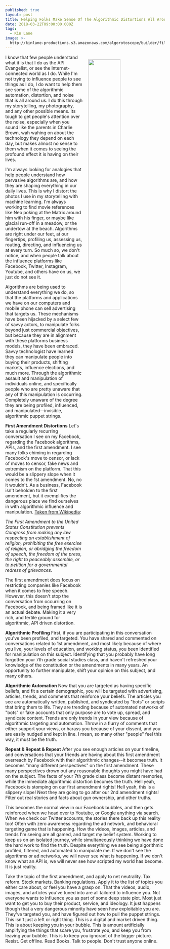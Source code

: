 ```yaml
---
published: true
layout: post
title: Helping Folks Make Sense Of The Algorithmic Distortions All Around Us
date: 2018-03-22T09:00:00.000Z
tags:
  - Kin Lane
image: >-
  http://kinlane-productions.s3.amazonaws.com/algorotoscope/builder/filtered/62_75_800_500_0_max_0_-5_-1.jpg
---
```

<p><img src="{{ page.image }}" width="45%" align="right" style="padding: 15px;" /></p>I know that few people understand what it is that I do as the API Evangelist, or see the Internet-connected world as I do. While I'm not trying to influence people to see things as I do, I do want to help them see some of the algorithmic automation, distortion, and noise that is all around us. I do this through my storytelling, my photography, and any other possible means. Its tough to get people's attention over the noise, especially when you sound like the parents in Charlie Brown, wah wahing on about the technology they depend on each day, but makes almost no sense to them when it comes to seeing the profound effect it is having on their lives.

I'm always looking for analogies that help people understand how pervasive algorithms are, and how they are shaping everything in our daily lives. This is why I distort the photos I use in my storytelling with machine learning. I'm always working to find movie references like Neo poking at the Matrix around him with his finger, or maybe like glacial run-off in a meadow, or the undertow at the beach. Algorithms are right under our feet, at our fingertips, profiling us, assessing us, routing, directing, and influencing us at every turn. So much so, we don't notice, and when people talk about the influence platforms like Facebook, Twitter, Instagram, Youtube, and others have on us, we just do not see it.

Algorithms are being used to understand everything we do, so that the platforms and applications we have on our computers and mobile phone can sell advertising that targets us. These mechanisms have been hijacked by a select few of savvy actors, to manipulate folks beyond just commercial objectives, but because they are in alignment with these platforms business models, they have been embraced. Savvy technologist have learned they can manipulate people into buying their products, shifting markets, influence elections, and much more. Through the algorithmic assault and manipulation of individuals online, and specifically people who are pretty unaware that any of this manipulation is occurring. Completely unaware of the degree they are being profiled, influenced, and manipulated--invisible, algorithmic puppet strings.

**First Amendment Distortions**
Let's take a regularly recurring conversation I see on my Facebook, regarding the Facebook algorithms, APIs, and the first amendment. I see many folks chiming in regarding Facebook's move to censor, or lack of moves to censor, fake news and extremism on the platform. That this would be a slippery slope when it comes to the 1st amendment. No, no it wouldn't. As a business, Facebook isn't beholden to the first amendment, but it exemplifies the dangerous place we find ourselves in with algorithmic influence and manipulation. [Taken from Wikipedia](https://en.wikipedia.org/wiki/First_Amendment_to_the_United_States_Constitution):

_The First Amendment to the United States Constitution prevents Congress from making any law respecting an establishment of religion, prohibiting the free exercise of religion, or abridging the freedom of speech, the freedom of the press, the right to peaceably assemble, or to petition for a governmental redress of grievances._

The first amendment does focus on restricting companies like Facebook when it comes to free speech. However, this doesn't stop the conversation from occurring on Facebook, and being framed like it is an actual debate. Making it a very rich, and fertile ground for algorithmic, API driven distortion.

**Algorithmic Profiling**
First, if you are participating in this conversation you've been profiled, and targeted. You have shared and commented on conversations related to 1st amendment, and most likely because of where you live, your levels of education, and working status, you been identified for manipulation on this subject. Identifying that you probably have long forgotten your 7th grade social studies class, and haven't refreshed your knowledge of the constitution or the amendments in many years. An opportunity to further manipulate, shift your opinion on this subject, and many others.

**Algorithmic Automation**
Now that you are targeted as having specific beliefs, and fit a certain demographic, you will be targeted with advertising, articles, trends, and  comments that reinforce your beliefs. The articles you see are automatically written, published, and syndicated by "bots" or scripts that bring them to life. They are trending because of automated networks of "bots" or fake accounts that only purpose are to vote up, spread, and syndicate content. Trends are only trends in your view because of algorithmic targeting and automation. Throw in a flurry of comments that either support your views, or harass you because of your dissent, and you are easily nudged and kept in line. I mean, so many other "people" feel this way, it must be the truth.

**Repeat & Repeat & Repeat**
After you see enough articles on your timeline, and conversations that your friends are having about this first amendment overreach by Facebook with their algorithmic changes--it becomes truth. It becomes "many different perspectives" on the first amendment. These many perspectives drown out any reasonable thoughts you might have had on the subject. The facts of your 7th grade class become distant memories, while the immediate algorithmic distortion becomes the truth. Hell yeah, Facebook is stomping on our first amendment rights! Hell yeah, this is a slippery slope! Next they are going to go after our 2nd amendment rights! Filter out real stories and facts about gun ownership, and other truths.

This becomes the normal view in our Facebook bubbles, and then gets reinforced when we head over to Youtube, or Google anything via search. When we check our Twitter accounts, the stories there back up this reality too! Often with zero awareness regarding the ad network, and behavioral targeting game that is happening. How the videos, images, articles, and trends I'm seeing are all gamed, and target my belief system. Working to keep us on an isolated journey, while simultaneously thinking we have done the hard work to find the truth. Despite everything we see being algorithmic profiled, filtered, and automated to manipulate me. If we don't see the algorithms or ad networks, we will never see what is happening. If we don't know what an API is, we will never see how scripted my world has become. It is just reality.

Take the topic of the first amendment, and apply to net neutrality. Tax reform. Stock markets.  Banking regulations. Apply it to the list of topics you either care about, or feel you have a grasp on. That the videos, audio, images, and articles you've tuned into are all tailored to influence you. Not everyone wants to influence you as part of some deep state plot. Most just want to get you to buy their product, service, and ideology. It just happens though that a very dangerous minority have seen how exploitable you are. They've targeted you, and have figured out how to pull the puppet strings. This isn't just a left or right thing. This is a digital and market driven thing. This is about keeping you in your bubble. This is amount artificially amplifying the things that scare you, frustrate you, and keep you from leaving your bubble. This is to keep you ignorant of the bigger picture. Resist. Get offline. Read Books. Talk to people. Don't trust anyone online.
